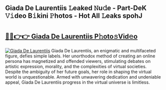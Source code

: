 ## Giada De Laurentiis 𝙻eaked 𝙽u𝚍e - Part-DeK 𝚅𝚒deo B𝚒kini 𝙿hotos - Hot All 𝙻eaks spohJ

# <h2><a href="http://ld3atcr.urlbe.top/?page=Giada+De+Laurentiis">🔗🔗👉👉 Giada De Laurentiis P𝚑oto𝚜Vid𝚎o</a></h2>

[![Giada De Laurentiis](https://i.imgur.com/eBuTRDB.gif)](http://ld3atcr.urlbe.top/?page=Giada+De+Laurentiis)
Giada De Laurentiis, an enigmatic and multifaceted figure, defies simple labels. Her unorthodox method of creating an online persona has magnetized and offended viewers, stimulating debates on artistic expression, morality, and the complexities of virtual societies. Despite the ambiguity of her future goals, her role in shaping the virtual world is unquestionable. Armed with unwavering dedication and undeniable appeal, Giada De Laurentiis progress in the virtual universe is limitless.
